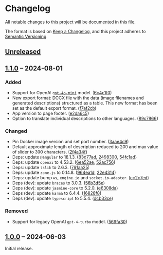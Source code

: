 # Changelog

All notable changes to this project will be documented in this file.

The format is based on [Keep a Changelog](https://keepachangelog.com/), and this project adheres to [Semantic Versioning](https://semver.org/spec/v2.0.0.html).



## [Unreleased]



## [1.1.0] – 2024-08-01

### Added

- Support for OpenAI [`gpt-4o-mini`](https://platform.openai.com/docs/models/gpt-4o-mini) model. ([6c4c1f0](https://github.com/slsfi/abbi-ng-ai-image-descriptor/commit/6c4c1f0478c018808e21abcbf633f222e40b68f4))
- New export format: DOCX file with the data (image filenames and generated descriptions) structured as a table. This new format has been set as the default export format. ([f7af2cb](vhttps://github.com/slsfi/abbi-ng-ai-image-descriptor/commit/f7af2cb5ac78705cd4acba27e06316de3e27fe4a))
- App version to page footer. ([e2da6c5](https://github.com/slsfi/abbi-ng-ai-image-descriptor/commit/e2da6c5381207bbf0d859fc09315aa5c8d9ac398))
- Option to translate individual descriptions to other languages. ([89c7866](https://github.com/slsfi/abbi-ng-ai-image-descriptor/commit/89c7866c52ad9e557d94c1e56d2dbd36a8b1f49d))

### Changed

- Pin Docker image version and set port number. ([3aae4c9](https://github.com/slsfi/abbi-ng-ai-image-descriptor/commit/3aae4c94f79a6fd48f33684b38d90e0889bc99d0))
- Default approximate length of description reduced to 200 and max value of slider to 300 characters. ([2f4a34f](https://github.com/slsfi/abbi-ng-ai-image-descriptor/commit/2f4a34f6183142909287131c7e9fd77db402e69f))
- Deps: update `@angular` to 18.1.3. ([83d77ad](https://github.com/slsfi/abbi-ng-ai-image-descriptor/commit/83d77adfe46bcaa233f34d75dc0369b553737148), [2498300](https://github.com/slsfi/abbi-ng-ai-image-descriptor/commit/2498300655d458e7ee429adfa9d24d8379dcadc6), [54fc1ad](https://github.com/slsfi/abbi-ng-ai-image-descriptor/commit/54fc1ad63d0f6c1b2a9fb109aa3010888940f551))
- Deps: update `openai` to 4.53.2. ([6ea52ae](https://github.com/slsfi/abbi-ng-ai-image-descriptor/commit/6ea52ae4605f24b0391ba009f052dc7add5cba84), [52ac756](https://github.com/slsfi/abbi-ng-ai-image-descriptor/commit/52ac75643437a070074d7f2b7fab6ff7d759c121))
- Deps: update `tslib` to 2.6.3. ([761aa25](https://github.com/slsfi/abbi-ng-ai-image-descriptor/commit/761aa252bab2e6e1952ba6ae3c1b99585871d213))
- Deps: update `zone.js` to 0.14.8. ([964ea1d](https://github.com/slsfi/abbi-ng-ai-image-descriptor/commit/964ea1d61c6f39eec6257e8aa3b014b277d07dc5), [22e4314](https://github.com/slsfi/abbi-ng-ai-image-descriptor/commit/22e4314321d666d07a61403974dfa34da2316515))
- Deps: update bump `ws`, `engine.io` and `socket.io-adapter`. ([cc2c7ed](https://github.com/slsfi/abbi-ng-ai-image-descriptor/commit/cc2c7edacf89058e30255e19376d4695deb84ab9))
- Deps (dev): update `braces` to 3.0.3. ([56b3d5e](https://github.com/slsfi/abbi-ng-ai-image-descriptor/commit/56b3d5e7f1832711ab9c28954867def5f1855e86))
- Deps (dev): update `jasmine-core` to 5.2.0. ([e6308da](https://github.com/slsfi/abbi-ng-ai-image-descriptor/commit/e6308da4cea5ce490f5b3062876177282a9607ad))
- Deps (dev): update `karma` to 6.4.4. ([16828f8](https://github.com/slsfi/abbi-ng-ai-image-descriptor/commit/16828f87fd853790e4dbb0d0eacad07359aa3b42))
- Deps (dev): update `typescript` to 5.5.4. ([dcb33ce](https://github.com/slsfi/abbi-ng-ai-image-descriptor/commit/dcb33cef8961e386851b3029093a01bf49565e1f))

### Removed

- Support for legacy OpenAI `gpt-4-turbo` model. ([569fa30](https://github.com/slsfi/abbi-ng-ai-image-descriptor/commit/569fa3053630052f94269dc25285478ec8b64d85))



## [1.0.0] – 2024-06-03

Initial release.



[unreleased]: https://github.com/slsfi/abbi-ng-ai-image-descriptor/compare/1.1.0...HEAD
[1.1.0]: https://github.com/slsfi/abbi-ng-ai-image-descriptor/compare/1.0.0...1.1.0
[1.0.0]: https://github.com/slsfi/abbi-ng-ai-image-descriptor/releases/tag/1.0.0
